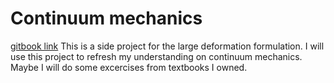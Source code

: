# Continuum mechanics
[gitbook link](https://miaodi1987.gitbook.io/continuum-mechanics/)
This is a side project for the large deformation formulation. I will use this project to refresh my understanding on continuum mechanics. Maybe I will do some excercises from textbooks I owned. 
